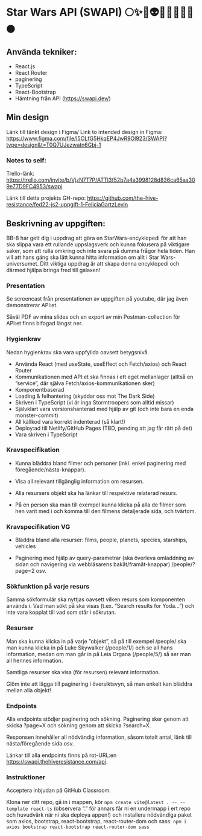 # Star Wars API (SWAPI) 🌕✨💫👽👩🏽‍🚀🚀🌌🌑

## Använda tekniker:
- React.js
- React Router
- paginering
- TypeScript
- React-Bootstrap
- Hämtning från API (https://swapi.dev/)

## Min design
Länk till tänkt design i Figma/
Link to intended design in Figma: https://www.figma.com/file/I5OLfG5HkqEP4JwR9Ol923/SWAPI?type=design&t=T0Q7UJezwatn6Gbj-1 

### Notes to self:
Trello-länk: https://trello.com/invite/b/VjzN7T7P/ATTI3f52b7a4a3998128d836ca65aa309e77D9FC4953/swapi

Länk till detta projekts GH-repo:
https://github.com/the-hive-resistance/fed22-js2-uppgift-1-FeliciaGartzLevin

## Beskrivning av uppgiften: 
BB-8 har gett dig i uppdrag att göra en StarWars-encyklopedi för att han ska slippa vara ett rullande uppslagsverk och kunna fokusera på viktigare saker, som att rulla omkring och inte svara på dumma frågor hela tiden.
Han vill att hans gäng ska lätt kunna hitta information om allt i Star Wars-universumet. Ditt viktiga uppdrag är att skapa denna encyklopedi och därmed hjälpa bringa fred till galaxen!
 
### Presentation
Se screencast från presentationen av uppgiften på youtube, där jag även demonstrerar API:et.

Såväl PDF av mina slides och en export av min Postman-collection för API:et finns bifogad längst ner.

### Hygienkrav
Nedan hygienkrav ska vara uppfyllda oavsett betygsnivå.

- Använda React (med useState, useEffect och Fetch/axios) och React Router
- Kommunikationen med API:et ska finnas i ett eget mellanlager (alltså en ”service”, där själva Fetch/axios-kommunikationen sker)
- Komponentbaserad
- Loading & felhantering (skyddar oss mot The Dark Side)
- Skriven i TypeScript (vi är inga Stormtroopers som alltid missar)
- Självklart vara versionshanterad med hjälp av git (och inte bara en enda monster-commit)
- All källkod vara korrekt indenterad (så klart!)
- Deploy:ad till Netlify/GitHub Pages (TBD, pending att jag får rätt på det)
- Vara skriven i TypeScript

### Kravspecifikation
- Kunna bläddra bland filmer och personer (inkl. enkel paginering med föregående/nästa-knappar).
- Visa all relevant tillgänglig information om resursen.
 
- Alla resursers objekt ska ha länkar till respektive relaterad resurs.
- På en person ska man till exempel kunna klicka på alla de filmer som hen varit med i och komma till den filmens detaljerade sida, och tvärtom.

### Kravspecifikation VG
- Bläddra bland alla resurser:
films, people, planets, species, starships, vehicles
 
- Paginering med hjälp av query-parametrar (ska överleva omladdning av sidan och navigering via webbläsarens bakåt/framåt-knappar)
/people/?page=2 osv.
 
### Sökfunktion på varje resurs
Samma sökformulär ska nyttjas oavsett vilken resurs som komponenten används i. Vad man sökt på ska visas (t.ex. “Search results for Yoda…”) och inte vara kopplat till vad som står i sökrutan.

### Resurser
Man ska kunna klicka in på varje ”objekt”, så på till exempel /people/ ska man kunna klicka in på Luke Skywalker (/people/1/) och se all hans information, medan om man går in på Leia Organa (/people/5/) så ser man all hennes information.

Samtliga resurser ska visa (för resursen) relevant information.

Glöm inte att lägga till paginering i översiktsvyn, så man enkelt kan bläddra mellan alla objekt!

### Endpoints
Alla endpoints stödjer paginering och sökning. Paginering sker genom att skicka ?page=X och sökning genom att skicka ?search=X.

Responsen innehåller all nödvändig information, såsom totalt antal, länk till nästa/föregående sida osv.

Länkar till alla endpoints finns på rot-URL:en https://swapi.thehiveresistance.com/api.

### Instruktioner

Acceptera inbjudan på GitHub Classroom:

Klona ner ditt repo, gå in i mappen, kör `npm create vite@latest . -- --template react-ts` (observera “.” för annars får ni en undermapp i ert repo och huvudvärk när ni ska deploya appen!) och installera nödvändiga paket som axios, bootstrap, react-bootstrap, react-router-dom och sass: `npm i axios bootstrap react-bootstrap react-router-dom sass`

